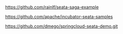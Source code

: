 https://github.com/rainlf/seata-saga-example

https://github.com/apache/incubator-seata-samples

https://github.com/dmego/springcloud-seata-demo.git